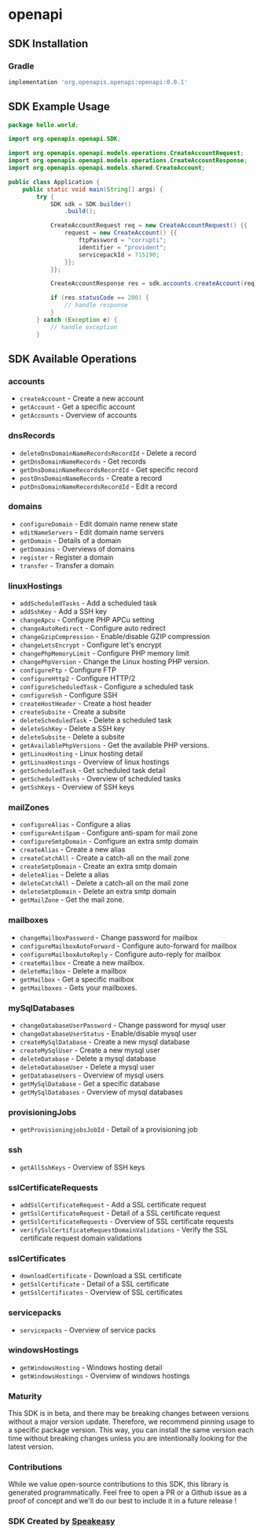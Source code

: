 # openapi

<!-- Start SDK Installation -->
## SDK Installation

### Gradle

```groovy
implementation 'org.openapis.openapi:openapi:0.0.1'
```
<!-- End SDK Installation -->

## SDK Example Usage
<!-- Start SDK Example Usage -->
```java
package hello.world;

import org.openapis.openapi.SDK;

import org.openapis.openapi.models.operations.CreateAccountRequest;
import org.openapis.openapi.models.operations.CreateAccountResponse;
import org.openapis.openapi.models.shared.CreateAccount;

public class Application {
    public static void main(String[] args) {
        try {
            SDK sdk = SDK.builder()
                .build();

            CreateAccountRequest req = new CreateAccountRequest() {{
                request = new CreateAccount() {{
                    ftpPassword = "corrupti";
                    identifier = "provident";
                    servicepackId = 715190;
                }};
            }};            

            CreateAccountResponse res = sdk.accounts.createAccount(req);

            if (res.statusCode == 200) {
                // handle response
            }
        } catch (Exception e) {
            // handle exception
        }
```
<!-- End SDK Example Usage -->

<!-- Start SDK Available Operations -->
## SDK Available Operations


### accounts

* `createAccount` - Create a new account
* `getAccount` - Get a specific account
* `getAccounts` - Overview of accounts

### dnsRecords

* `deleteDnsDomainNameRecordsRecordId` - Delete a record
* `getDnsDomainNameRecords` - Get records
* `getDnsDomainNameRecordsRecordId` - Get specific record
* `postDnsDomainNameRecords` - Create a record
* `putDnsDomainNameRecordsRecordId` - Edit a record

### domains

* `configureDomain` - Edit domain name renew state
* `editNameServers` - Edit domain name servers
* `getDomain` - Details of a domain
* `getDomains` - Overviews of domains
* `register` - Register a domain
* `transfer` - Transfer a domain

### linuxHostings

* `addScheduledTasks` - Add a scheduled task
* `addSshKey` - Add a SSH key
* `changeApcu` - Configure PHP APCu setting
* `changeAutoRedirect` - Configure auto redirect
* `changeGzipCompression` - Enable/disable GZIP compression
* `changeLetsEncrypt` - Configure let's encrypt
* `changePhpMemoryLimit` - Configure PHP memory limit
* `changePhpVersion` - Change the Linux hosting PHP version.
* `configureFtp` - Configure FTP
* `configureHttp2` - Configure HTTP/2
* `configureScheduledTask` - Configure a scheduled task
* `configureSsh` - Configure SSH
* `createHostHeader` - Create a host header
* `createSubsite` - Create a subsite
* `deleteScheduledTask` - Delete a scheduled task
* `deleteSshKey` - Delete a SSH key
* `deleteSubsite` - Delete a subsite
* `getAvailablePhpVersions` - Get the available PHP versions.
* `getLinuxHosting` - Linux hosting detail
* `getLinuxHostings` - Overview of linux hostings
* `getScheduledTask` - Get scheduled task detail
* `getScheduledTasks` - Overview of scheduled tasks
* `getSshKeys` - Overview of SSH keys

### mailZones

* `configureAlias` - Configure a alias
* `configureAntiSpam` - Configure anti-spam for mail zone
* `configureSmtpDomain` - Configure an extra smtp domain
* `createAlias` - Create a new alias
* `createCatchAll` - Create a catch-all on the mail zone
* `createSmtpDomain` - Create an extra smtp domain
* `deleteAlias` - Delete a alias
* `deleteCatchAll` - Delete a catch-all on the mail zone
* `deleteSmtpDomain` - Delete an extra smtp domain
* `getMailZone` - Get the mail zone.

### mailboxes

* `changeMailboxPassword` - Change password for mailbox
* `configureMailboxAutoForward` - Configure auto-forward for mailbox
* `configureMailboxAutoReply` - Configure auto-reply for mailbox
* `createMailbox` - Create a new mailbox.
* `deleteMailbox` - Delete a mailbox
* `getMailbox` - Get a specific mailbox
* `getMailboxes` - Gets your mailboxes.

### mySqlDatabases

* `changeDatabaseUserPassword` - Change password for mysql user
* `changeDatabaseUserStatus` - Enable/disable mysql user
* `createMySqlDatabase` - Create a new mysql database
* `createMySqlUser` - Create a new mysql user
* `deleteDatabase` - Delete a mysql database
* `deleteDatabaseUser` - Delete a mysql user
* `getDatabaseUsers` - Overview of mysql users
* `getMySqlDatabase` - Get a specific database
* `getMySqlDatabases` - Overview of mysql databases

### provisioningJobs

* `getProvisioningjobsJobId` - Detail of a provisioning job

### ssh

* `getAllSshKeys` - Overview of SSH keys

### sslCertificateRequests

* `addSslCertificateRequest` - Add a SSL certificate request
* `getSslCertificateRequest` - Detail of a SSL certificate request
* `getSslCertificateRequests` - Overview of SSL certificate requests
* `verifySslCertificateRequestDomainValidations` - Verify the SSL certificate request domain validations

### sslCertificates

* `downloadCertificate` - Download a SSL certificate
* `getSslCertificate` - Detail of a SSL certificate
* `getSslCertificates` - Overview of SSL certificates

### servicepacks

* `servicepacks` - Overview of service packs

### windowsHostings

* `getWindowsHosting` - Windows hosting detail
* `getWindowsHostings` - Overview of windows hostings
<!-- End SDK Available Operations -->

### Maturity

This SDK is in beta, and there may be breaking changes between versions without a major version update. Therefore, we recommend pinning usage 
to a specific package version. This way, you can install the same version each time without breaking changes unless you are intentionally 
looking for the latest version.

### Contributions

While we value open-source contributions to this SDK, this library is generated programmatically. 
Feel free to open a PR or a Github issue as a proof of concept and we'll do our best to include it in a future release !

### SDK Created by [Speakeasy](https://docs.speakeasyapi.dev/docs/using-speakeasy/client-sdks)
